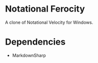Notational Ferocity
===================

A clone of Notational Velocity for Windows.

Dependencies
============

- MarkdownSharp
